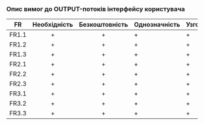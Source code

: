 ### Опис вимог до OUTPUT-потоків інтерфейсу користувача

|   FR  | Необхідність | Безкоштовність | Однозначність | Узгодженість | Завершеність | Атомарність | Здійсненність | Відстежуваність | Перевіряємість |
|:-----:|:------------:|:--------------:|---------------|--------------|--------------|-------------|---------------|-----------------|----------------|
| FR1.1 |       +      |        +       |       +       |       +      |       +      |      +      |       +       |        +        |        +       |
| FR1.2 |       +      |        +       |       +       |       +      |       +      |      +      |       +       |        +        |        +       |
| FR1.3 |       +      |        +       |       +       |       +      |       +      |      +      |       +       |        +        |        +       |
| FR2.1 |       +      |        +       |       +       |       +      |       +      |      +      |       +       |        +        |        +       |
| FR2.2 |       +      |        +       |       +       |       +      |       +      |      +      |       +       |        +        |        +       |
| FR2.3 |       +      |        +       |       +       |       +      |       +      |      +      |       +       |        +        |        +       |
| FR3.1 |       +      |        +       |       +       |       +      |       +      |      +      |       +       |        +        |        +       |
| FR3.2 |       +      |        +       |       +       |       +      |       +      |      +      |       +       |        +        |        +       |
| FR3.3 |       +      |        +       |       +       |       +      |       +      |      +      |       +       |        +        |        +       |
